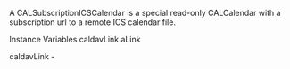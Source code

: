 A CALSubscriptionICSCalendar is a special read-only CALCalendar with a subscription url to a remote ICS calendar file. 

Instance Variables
	caldavLink			aLink 

caldavLink
	- 